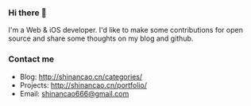 ### Hi there 👋

I'm a Web & iOS developer. I'd like to make some contributions for open source and share some thoughts on my blog and github.

### Contact me

- Blog: <http://shinancao.cn/categories/>
- Projects: <http://shinancao.cn/portfolio/>
- Email: <shinancao666@gmail.com>

<!--
**shinancao/shinancao** is a ✨ _special_ ✨ repository because its `README.md` (this file) appears on your GitHub profile.

Here are some ideas to get you started:

- 🔭 I’m currently working on ...
- 🌱 I’m currently learning ...
- 👯 I’m looking to collaborate on ...
- 🤔 I’m looking for help with ...
- 💬 Ask me about ...
- 📫 How to reach me: ...
- 😄 Pronouns: ...
- ⚡ Fun fact: ...
-->
